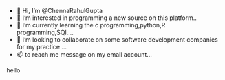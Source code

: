 - 👋 Hi, I’m @ChennaRahulGupta
- 👀 I’m interested in programming a new source on this platform..
- 🌱 I’m currently learning the c programming,python,R programming,SQl....
- 💞️ I’m looking to collaborate on some software development companies for my practice ...
- 📫 to reach me message on my email account...

hello
<!---
ChennaRahulGupta/ChennaRahulGupta is a ✨ special ✨ repository because its `README.md` (this file) appears on your GitHub profile.
You can click the Preview link to take a look at your changes.
--->

